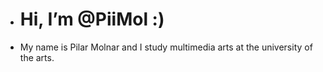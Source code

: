 - # Hi, I’m @PiiMol :)
- My name is Pilar Molnar and I study multimedia arts at the university of the arts.
